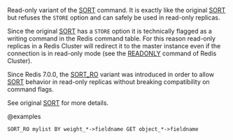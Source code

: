 Read-only variant of the [SORT](/commands/sort) command. It is exactly like the original [SORT](/commands/sort) but refuses the `STORE` option and can safely be used in read-only replicas.

Since the original [SORT](/commands/sort) has a `STORE` option it is technically flagged as a writing command in the Redis command table. For this reason read-only replicas in a Redis Cluster will redirect it to the master instance even if the connection is in read-only mode (see the [READONLY](/commands/readonly) command of Redis Cluster).

Since Redis 7.0.0, the [SORT_RO](/commands/sort_ro) variant was introduced in order to allow [SORT](/commands/sort) behavior in read-only replicas without breaking compatibility on command flags.

See original [SORT](/commands/sort) for more details.

@examples

```
SORT_RO mylist BY weight_*->fieldname GET object_*->fieldname
```


